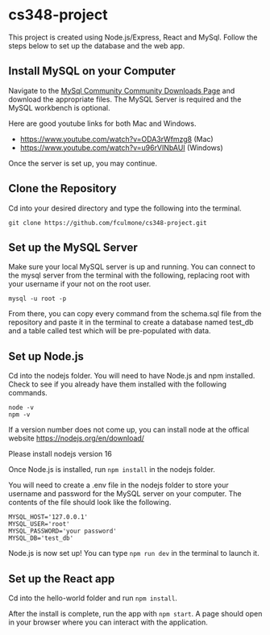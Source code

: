 # cs348-project

This project is created using Node.js/Express, React and MySql. Follow the steps below to set up the database and the web app.

## Install MySQL on your Computer
Navigate to the [MySql Community Community Downloads Page](https://dev.mysql.com/downloads) and download the appropriate files. The MySQL Server is required and the MySQL workbench is optional.

Here are good youtube links for both Mac and Windows.

* https://www.youtube.com/watch?v=ODA3rWfmzg8 (Mac)
* https://www.youtube.com/watch?v=u96rVINbAUI (Windows)

Once the server is set up, you may continue.

## Clone the Repository
Cd into your desired directory and type the following into the terminal.
```
git clone https://github.com/fculmone/cs348-project.git
```

## Set up the MySQL Server
Make sure your local MySQL server is up and running. You can connect to the mysql server from the terminal with the following, replacing root with your username if your not on the root user.
```
mysql -u root -p
```
From there, you can copy every command from the schema.sql file from the repository and paste it in the terminal to create a database named test_db and a table called test which will be pre-populated with data.

## Set up Node.js
Cd into the nodejs folder. You will need to have Node.js and npm installed. Check to see if you already have them installed with the following commands.
```
node -v
npm -v
```
If a version number does not come up, you can install node at the offical website https://nodejs.org/en/download/ 

Please install nodejs version 16

Once Node.js is installed, run ```npm install``` in the nodejs folder. 

You will need to create a .env file in the nodejs folder to store your username and password for the MySQL server on your computer. The contents of the file should look like the following.

```
MYSQL_HOST='127.0.0.1'
MYSQL_USER='root'
MYSQL_PASSWORD='your password'
MYSQL_DB='test_db'
```

Node.js is now set up! You can type `npm run dev` in the terminal to launch it.


## Set up the React app
Cd into the hello-world folder and run `npm install`. 

After the install is complete, run the app with `npm start`. A page should open in your browser where you can interact with the application.
